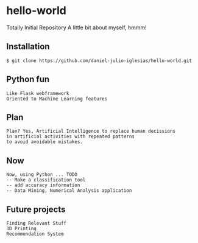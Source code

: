 # hello-world

Totally Initial Repository
A little bit about myself, hmmm!

## Installation
```
$ git clone https://github.com/daniel-julio-iglesias/hello-world.git
```

## Python fun
```
Like Flask webframework
Oriented to Machine Learning features
```

## Plan
```
Plan? Yes, Artificial Intelligence to replace human decissions
in artificial activities with repeated patterns
to avoid avoidable mistakes.
```

## Now
``` 
Now, using Python ... TODO
-- Make a classification tool
-- add accuracy information
-- Data Mining, Numerical Analysis application
```

## Future projects
```
Finding Relevant Stuff
3D Printing
Recommendation System
```
